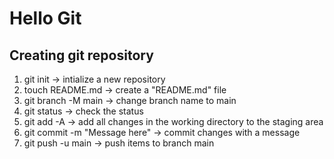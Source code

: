 # Hello Git

## Creating git repository
1. git init -> intialize a new repository
2. touch README.md -> create a "README.md" file
3. git branch -M main -> change branch name to main
4. git status -> check the status
5. git add -A -> add all changes in the working directory to the staging area
6. git commit -m "Message here" -> commit changes with a message
7. git push -u main -> push items to branch main
